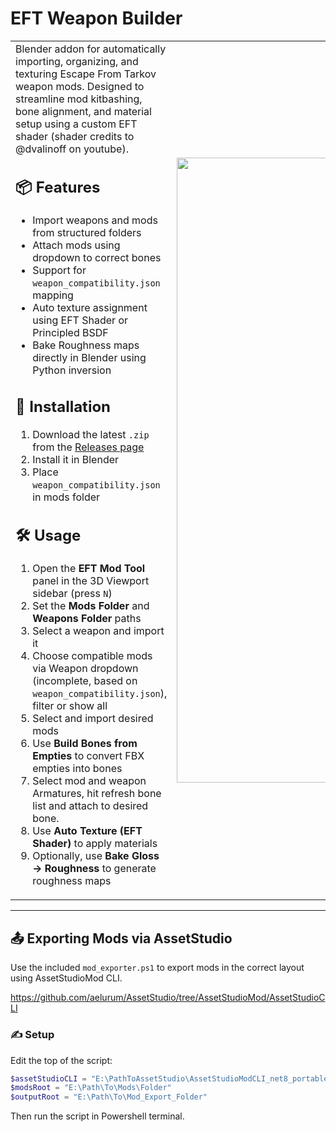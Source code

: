 # EFT Weapon Builder

<table>
<tr>
<td valign="top">
Blender addon for automatically importing, organizing, and texturing Escape From Tarkov weapon mods.  
Designed to streamline mod kitbashing, bone alignment, and material setup using a custom EFT shader (shader credits to @dvalinoff on youtube).

## 📦 Features

- Import weapons and mods from structured folders  
- Attach mods using dropdown to correct bones  
- Support for `weapon_compatibility.json` mapping  
- Auto texture assignment using EFT Shader or Principled BSDF  
- Bake Roughness maps directly in Blender using Python inversion  

## 🧩 Installation

1. Download the latest `.zip` from the [Releases page](https://github.com/papesgit/EFTWeaponBuilder/releases)  
2. Install it in Blender  
3. Place `weapon_compatibility.json` in mods folder

## 🛠 Usage

1. Open the **EFT Mod Tool** panel in the 3D Viewport sidebar (press `N`)
2. Set the **Mods Folder** and **Weapons Folder** paths
3. Select a weapon and import it
4. Choose compatible mods via Weapon dropdown (incomplete, based on `weapon_compatibility.json`), filter or show all 
5. Select and import desired mods
6. Use **Build Bones from Empties** to convert FBX empties into bones
7. Select mod and weapon Armatures, hit refresh bone list and attach to desired bone.
8. Use **Auto Texture (EFT Shader)** to apply materials
9. Optionally, use **Bake Gloss → Roughness** to generate roughness maps

</td>
<td>
<img src="https://github.com/user-attachments/assets/96c5b927-e102-4d73-9b44-cea2788fd22b" width="1000">
</td>
</tr>
</table>

---

## 📤 Exporting Mods via AssetStudio

Use the included `mod_exporter.ps1` to export mods in the correct layout using AssetStudioMod CLI.

https://github.com/aelurum/AssetStudio/tree/AssetStudioMod/AssetStudioCLI

### ✍️ Setup

Edit the top of the script:

```powershell
$assetStudioCLI = "E:\PathToAssetStudio\AssetStudioModCLI_net8_portable\AssetStudioModCLI.exe"
$modsRoot = "E:\Path\To\Mods\Folder"
$outputRoot = "E:\Path\To\Mod_Export_Folder"
```
Then run the script in Powershell terminal.

